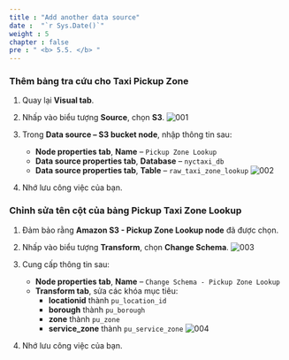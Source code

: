```yaml
---
title : "Add another data source"
date :  "`r Sys.Date()`" 
weight : 5
chapter : false
pre : " <b> 5.5. </b> "
---
```


### Thêm bảng tra cứu cho **Taxi Pickup Zone**

1. Quay lại **Visual tab**.
2. Nhấp vào biểu tượng **Source**, chọn **S3**.
![001](../../images/5.transforming/5.5/001.png)

3. Trong **Data source – S3 bucket node**, nhập thông tin sau:
   - **Node properties tab**, **Name** – `Pickup Zone Lookup`
   - **Data source properties tab**, **Database** – `nyctaxi_db`
   - **Data source properties tab**, **Table** – `raw_taxi_zone_lookup`
![002](../../images/5.transforming/5.5/002.png)

5. Nhớ lưu công việc của bạn.

### Chỉnh sửa tên cột của bảng **Pickup Taxi Zone Lookup**

1. Đảm bảo rằng **Amazon S3 - Pickup Zone Lookup node** đã được chọn.
2. Nhấp vào biểu tượng **Transform**, chọn **Change Schema**.
![003](../../images/5.transforming/5.5/003.png)

3. Cung cấp thông tin sau:
   - **Node properties tab**, **Name** – `Change Schema - Pickup Zone Lookup`
   - **Transform tab**, sửa các khóa mục tiêu:
     - **locationid** thành `pu_location_id`
     - **borough** thành `pu_borough`
     - **zone** thành `pu_zone`
     - **service_zone** thành `pu_service_zone`
![004](../../images/5.transforming/5.5/004.png)

4. Nhớ lưu công việc của bạn.